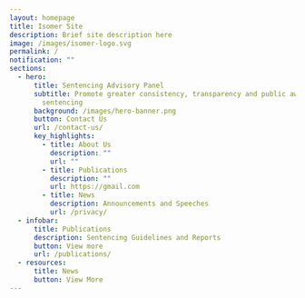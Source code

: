 ```yaml
---
layout: homepage
title: Isomer Site
description: Brief site description here
image: /images/isomer-logo.svg
permalink: /
notification: ""
sections:
  - hero:
      title: Sentencing Advisory Panel
      subtitle: Promote greater consistency, transparency and public awareness in
        sentencing
      background: /images/hero-banner.png
      button: Contact Us
      url: /contact-us/
      key_highlights:
        - title: About Us
          description: ""
          url: ""
        - title: Publications
          description: ""
          url: https://gmail.com
        - title: News
          description: Announcements and Speeches
          url: /privacy/
  - infobar:
      title: Publications
      description: Sentencing Guidelines and Reports
      button: View more
      url: /publications/
  - resources:
      title: News
      button: View More
---
```

